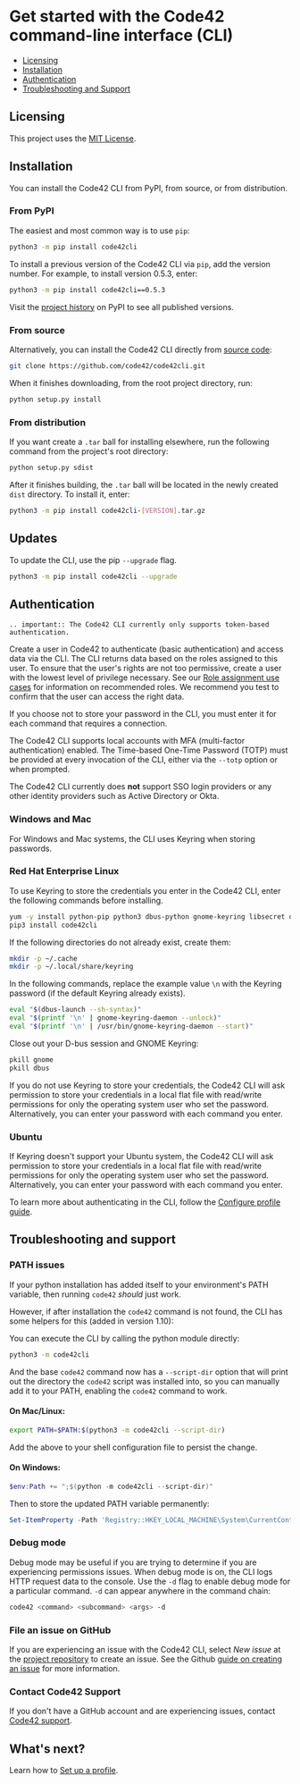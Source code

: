 # Get started with the Code42 command-line interface (CLI)

* [Licensing](#licensing)
* [Installation](#installation)
* [Authentication](#authentication)
* [Troubleshooting and Support](#troubleshooting-and-support)

## Licensing

This project uses the [MIT License](https://github.com/code42/code42cli/blob/main/LICENSE.md).

## Installation

You can install the Code42 CLI from PyPI, from source, or from distribution.

### From PyPI

The easiest and most common way is to use `pip`:

```bash
python3 -m pip install code42cli
```

To install a previous version of the Code42 CLI via `pip`, add the version number. For example, to install version
0.5.3, enter:

```bash
python3 -m pip install code42cli==0.5.3
```

Visit the [project history](https://pypi.org/project/code42cli/#history) on PyPI to see all published versions.

### From source

Alternatively, you can install the Code42 CLI directly from [source code](https://github.com/code42/code42cli):

```bash
git clone https://github.com/code42/code42cli.git
```

When it finishes downloading, from the root project directory, run:

```bash
python setup.py install
```

### From distribution

If you want create a `.tar` ball for installing elsewhere, run the following command from the project's root directory:

```bash
python setup.py sdist
```

After it finishes building, the `.tar` ball will be located in the newly created `dist` directory. To install it, enter:

```bash
python3 -m pip install code42cli-[VERSION].tar.gz
```

## Updates

To update the CLI, use the pip `--upgrade` flag.

```bash
python3 -m pip install code42cli --upgrade
```

## Authentication

```eval_rst
.. important:: The Code42 CLI currently only supports token-based authentication.
```

Create a user in Code42 to authenticate (basic authentication) and access data via the CLI. The CLI returns data based
on the roles assigned to this user. To ensure that the user's rights are not too permissive, create a user with the lowest
level of privilege necessary. See our [Role assignment use cases](https://support.code42.com/Administrator/Cloud/Monitoring_and_managing/Role_assignment_use_cases)
for information on recommended roles. We recommend you test to confirm that the user can access the right data.

If you choose not to store your password in the CLI, you must enter it for each command that requires a connection.

The Code42 CLI supports local accounts with MFA (multi-factor authentication) enabled. The Time-based One-Time
Password (TOTP) must be provided at every invocation of the CLI, either via the `--totp` option or when prompted.

The Code42 CLI currently does **not** support SSO login providers or any other identity providers such as Active
Directory or Okta.

### Windows and Mac

For Windows and Mac systems, the CLI uses Keyring when storing passwords.

### Red Hat Enterprise Linux

To use Keyring to store the credentials you enter in the Code42 CLI, enter the following commands before installing.
```bash
yum -y install python-pip python3 dbus-python gnome-keyring libsecret dbus-x11
pip3 install code42cli
```
If the following directories do not already exist, create them:
```bash
mkdir -p ~/.cache
mkdir -p ~/.local/share/keyring
```
In the following commands, replace the example value `\n` with the Keyring password (if the default Keyring already exists).
```bash
eval "$(dbus-launch --sh-syntax)"
eval "$(printf '\n' | gnome-keyring-daemon --unlock)"
eval "$(printf '\n' | /usr/bin/gnome-keyring-daemon --start)"
```
Close out your D-bus session and GNOME Keyring:
```bash
pkill gnome
pkill dbus
```
If you do not use Keyring to store your credentials, the Code42 CLI will ask permission to store your credentials in a local flat file with read/write permissions for only the operating system user who set the password. Alternatively, you can enter your password with each command you enter.

### Ubuntu
If Keyring doesn't support your Ubuntu system, the Code42 CLI will ask permission to store your credentials in a local flat file with read/write permissions for only the operating system user who set the password. Alternatively, you can enter your password with each command you enter.



To learn more about authenticating in the CLI, follow the [Configure profile guide](profile.md).

## Troubleshooting and support

### PATH issues

If your python installation has added itself to your environment's PATH variable, then running `code42` _should_ just work.

However, if after installation the `code42` command is not found, the CLI has some helpers for this (added in version 1.10):

You can execute the CLI by calling the python module directly:

```bash
python3 -m code42cli
```

And the base `code42` command now has a `--script-dir` option that will print out the directory the `code42` script was
installed into, so you can manually add it to your PATH, enabling the `code42` command to work.

#### On Mac/Linux:

```bash
export PATH=$PATH:$(python3 -m code42cli --script-dir)
```

Add the above to your shell configuration file to persist the change.

#### On Windows:

```powershell 
$env:Path += ";$(python -m code42cli --script-dir)"
```

Then to store the updated PATH variable permanently:

```powershell
Set-ItemProperty -Path 'Registry::HKEY_LOCAL_MACHINE\System\CurrentControlSet\Control\Session Manager\Environment' -Name PATH -Value $env:Path
```

### Debug mode

Debug mode may be useful if you are trying to determine if you are experiencing permissions issues. When debug mode is
on, the CLI logs HTTP request data to the console. Use the `-d` flag to enable debug mode for a particular command.
`-d` can appear anywhere in the command chain:

```bash
code42 <command> <subcommand> <args> -d
```

### File an issue on GitHub

If you are experiencing an issue with the Code42 CLI, select *New issue* at the
[project repository](https://github.com/code42/code42cli/issues) to create an issue. See the Github
[guide on creating an issue](https://help.github.com/en/github/managing-your-work-on-github/creating-an-issue) for more information.

### Contact Code42 Support

If you don't have a GitHub account and are experiencing issues, contact
[Code42 support](https://support.code42.com/).

## What's next?

Learn how to [Set up a profile](profile.md).
